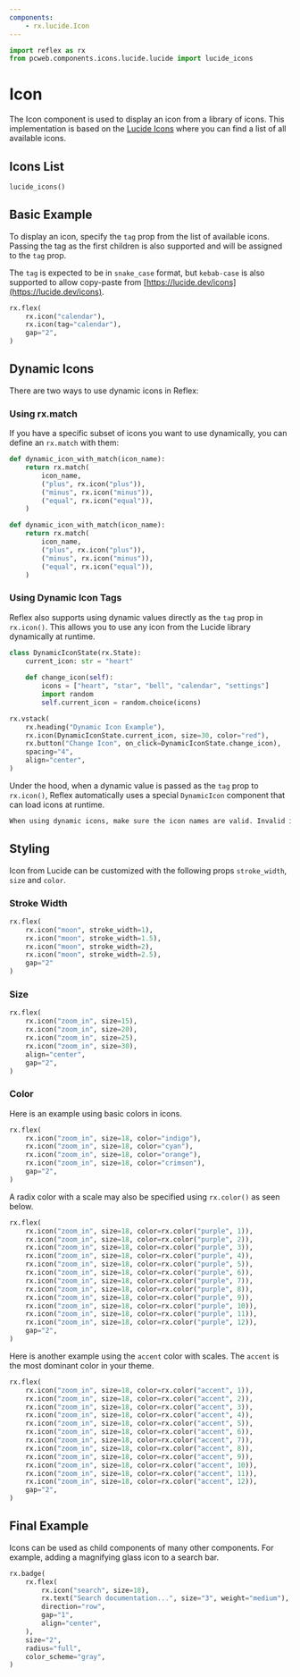 ```yaml
---
components:
    - rx.lucide.Icon
---
```


```python exec
import reflex as rx
from pcweb.components.icons.lucide.lucide import lucide_icons
```

# Icon

The Icon component is used to display an icon from a library of icons. This implementation is based on the [Lucide Icons](https://lucide.dev/icons) where you can find a list of all available icons.


## Icons List

```python eval
lucide_icons()
```

## Basic Example

To display an icon, specify the `tag` prop from the list of available icons.
Passing the tag as the first children is also supported and will be assigned to the `tag` prop.

The `tag` is expected to be in `snake_case` format, but `kebab-case` is also supported to allow copy-paste from [https://lucide.dev/icons](https://lucide.dev/icons).

```python demo
rx.flex(
    rx.icon("calendar"),
    rx.icon(tag="calendar"),
    gap="2",
)
```

## Dynamic Icons

There are two ways to use dynamic icons in Reflex:

### Using rx.match

If you have a specific subset of icons you want to use dynamically, you can define an `rx.match` with them:

```python
def dynamic_icon_with_match(icon_name):
    return rx.match(
        icon_name,
        ("plus", rx.icon("plus")),
        ("minus", rx.icon("minus")),
        ("equal", rx.icon("equal")),
    )
```

```python exec
def dynamic_icon_with_match(icon_name):
    return rx.match(
        icon_name,
        ("plus", rx.icon("plus")),
        ("minus", rx.icon("minus")),
        ("equal", rx.icon("equal")),
    )
```

### Using Dynamic Icon Tags

Reflex also supports using dynamic values directly as the `tag` prop in `rx.icon()`. This allows you to use any icon from the Lucide library dynamically at runtime.

```python exec
class DynamicIconState(rx.State):
    current_icon: str = "heart"
    
    def change_icon(self):
        icons = ["heart", "star", "bell", "calendar", "settings"]
        import random
        self.current_icon = random.choice(icons)
```

```python demo
rx.vstack(
    rx.heading("Dynamic Icon Example"),
    rx.icon(DynamicIconState.current_icon, size=30, color="red"),
    rx.button("Change Icon", on_click=DynamicIconState.change_icon),
    spacing="4",
    align="center",
)
```

Under the hood, when a dynamic value is passed as the `tag` prop to `rx.icon()`, Reflex automatically uses a special `DynamicIcon` component that can load icons at runtime.

```md alert
When using dynamic icons, make sure the icon names are valid. Invalid icon names will cause runtime errors.
```

## Styling

Icon from Lucide can be customized with the following props `stroke_width`, `size` and `color`.

### Stroke Width

```python demo
rx.flex(
    rx.icon("moon", stroke_width=1),
    rx.icon("moon", stroke_width=1.5),
    rx.icon("moon", stroke_width=2),
    rx.icon("moon", stroke_width=2.5),
    gap="2"
)
```


### Size

```python demo
rx.flex(
    rx.icon("zoom_in", size=15),
    rx.icon("zoom_in", size=20),
    rx.icon("zoom_in", size=25),
    rx.icon("zoom_in", size=30),
    align="center",
    gap="2",
)
```

### Color

Here is an example using basic colors in icons.

```python demo
rx.flex(
    rx.icon("zoom_in", size=18, color="indigo"),
    rx.icon("zoom_in", size=18, color="cyan"),
    rx.icon("zoom_in", size=18, color="orange"),
    rx.icon("zoom_in", size=18, color="crimson"),
    gap="2",
)
```

A radix color with a scale may also be specified using `rx.color()` as seen below.

```python demo
rx.flex(
    rx.icon("zoom_in", size=18, color=rx.color("purple", 1)),
    rx.icon("zoom_in", size=18, color=rx.color("purple", 2)),
    rx.icon("zoom_in", size=18, color=rx.color("purple", 3)),
    rx.icon("zoom_in", size=18, color=rx.color("purple", 4)),
    rx.icon("zoom_in", size=18, color=rx.color("purple", 5)),
    rx.icon("zoom_in", size=18, color=rx.color("purple", 6)),
    rx.icon("zoom_in", size=18, color=rx.color("purple", 7)),
    rx.icon("zoom_in", size=18, color=rx.color("purple", 8)),
    rx.icon("zoom_in", size=18, color=rx.color("purple", 9)),
    rx.icon("zoom_in", size=18, color=rx.color("purple", 10)),
    rx.icon("zoom_in", size=18, color=rx.color("purple", 11)),
    rx.icon("zoom_in", size=18, color=rx.color("purple", 12)),
    gap="2",
)
```

Here is another example using the `accent` color with scales. The `accent` is the most dominant color in your theme.

```python demo
rx.flex(
    rx.icon("zoom_in", size=18, color=rx.color("accent", 1)),
    rx.icon("zoom_in", size=18, color=rx.color("accent", 2)),
    rx.icon("zoom_in", size=18, color=rx.color("accent", 3)),
    rx.icon("zoom_in", size=18, color=rx.color("accent", 4)),
    rx.icon("zoom_in", size=18, color=rx.color("accent", 5)),
    rx.icon("zoom_in", size=18, color=rx.color("accent", 6)),
    rx.icon("zoom_in", size=18, color=rx.color("accent", 7)),
    rx.icon("zoom_in", size=18, color=rx.color("accent", 8)),
    rx.icon("zoom_in", size=18, color=rx.color("accent", 9)),
    rx.icon("zoom_in", size=18, color=rx.color("accent", 10)),
    rx.icon("zoom_in", size=18, color=rx.color("accent", 11)),
    rx.icon("zoom_in", size=18, color=rx.color("accent", 12)),
    gap="2",
)
```


## Final Example

Icons can be used as child components of many other components. For example, adding a magnifying glass icon to a search bar.

```python demo
rx.badge(
    rx.flex(
        rx.icon("search", size=18),
        rx.text("Search documentation...", size="3", weight="medium"),
        direction="row",
        gap="1",
        align="center",
    ),
    size="2",
    radius="full",
    color_scheme="gray",
)
```
